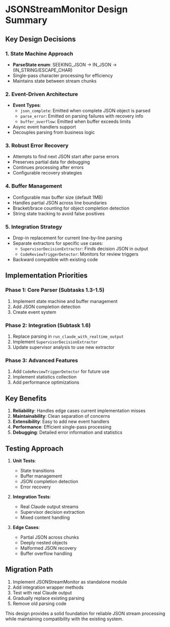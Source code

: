 # JSONStreamMonitor Design Summary

## Key Design Decisions

### 1. State Machine Approach
- **ParseState enum**: SEEKING_JSON → IN_JSON → (IN_STRING/ESCAPE_CHAR)
- Single-pass character processing for efficiency
- Maintains state between stream chunks

### 2. Event-Driven Architecture
- **Event Types**:
  - `json_complete`: Emitted when complete JSON object is parsed
  - `parse_error`: Emitted on parsing failures with recovery info
  - `buffer_overflow`: Emitted when buffer exceeds limits
- Async event handlers support
- Decouples parsing from business logic

### 3. Robust Error Recovery
- Attempts to find next JSON start after parse errors
- Preserves partial data for debugging
- Continues processing after errors
- Configurable recovery strategies

### 4. Buffer Management
- Configurable max buffer size (default 1MB)
- Handles partial JSON across line boundaries
- Bracket/brace counting for object completion detection
- String state tracking to avoid false positives

### 5. Integration Strategy
- Drop-in replacement for current line-by-line parsing
- Separate extractors for specific use cases:
  - `SupervisorDecisionExtractor`: Finds decision JSON in output
  - `CodeReviewTriggerDetector`: Monitors for review triggers
- Backward compatible with existing code

## Implementation Priorities

### Phase 1: Core Parser (Subtasks 1.3-1.5)
1. Implement state machine and buffer management
2. Add JSON completion detection
3. Create event system

### Phase 2: Integration (Subtask 1.6)
1. Replace parsing in `run_claude_with_realtime_output`
2. Implement `SupervisorDecisionExtractor`
3. Update supervisor analysis to use new extractor

### Phase 3: Advanced Features
1. Add `CodeReviewTriggerDetector` for future use
2. Implement statistics collection
3. Add performance optimizations

## Key Benefits

1. **Reliability**: Handles edge cases current implementation misses
2. **Maintainability**: Clean separation of concerns
3. **Extensibility**: Easy to add new event handlers
4. **Performance**: Efficient single-pass processing
5. **Debugging**: Detailed error information and statistics

## Testing Approach

1. **Unit Tests**:
   - State transitions
   - Buffer management
   - JSON completion detection
   - Error recovery

2. **Integration Tests**:
   - Real Claude output streams
   - Supervisor decision extraction
   - Mixed content handling

3. **Edge Cases**:
   - Partial JSON across chunks
   - Deeply nested objects
   - Malformed JSON recovery
   - Buffer overflow handling

## Migration Path

1. Implement JSONStreamMonitor as standalone module
2. Add integration wrapper methods
3. Test with real Claude output
4. Gradually replace existing parsing
5. Remove old parsing code

This design provides a solid foundation for reliable JSON stream processing while maintaining compatibility with the existing system.
